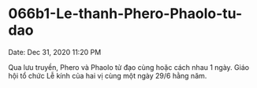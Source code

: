 # 066b1-Le-thanh-Phero-Phaolo-tu-dao

Date: Dec 31, 2020 11:20 PM

Qua lưu truyền, Phero và Phaolo tử đạo cùng hoặc cách nhau 1 ngày. Giáo hội tổ chức Lễ kính của hai vị cùng một ngày 29/6 hằng năm.